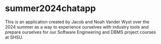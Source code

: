 # summer2024chatapp
This is an application created by Jacob and Noah Vander Wyst over the 2024 summer as a way to experience ourselves with industry tools and prepare ourselves for our Software Engineering and DBMS project courses at SHSU. 
